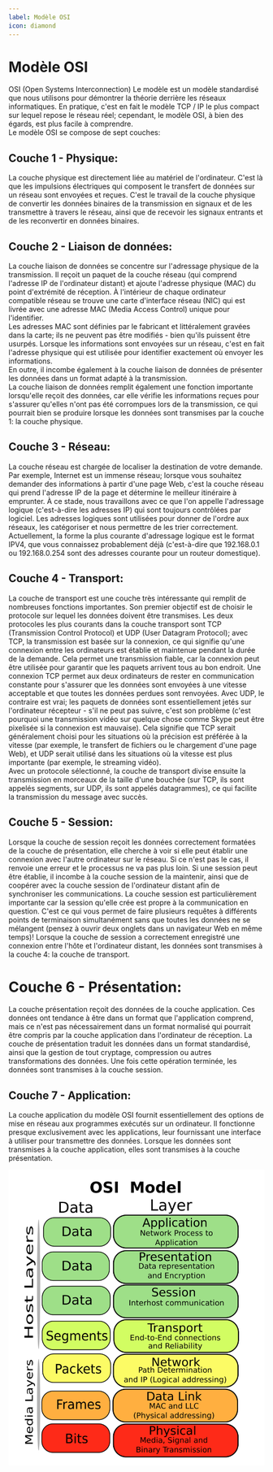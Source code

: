 ```yaml
---
label: Modèle OSI
icon: diamond
---
```

# Modèle OSI
OSI (Open Systems Interconnection) Le modèle est un modèle standardisé que nous utilisons pour démontrer la théorie derrière les réseaux informatiques. En pratique, c'est en fait le modèle TCP / IP le plus compact sur lequel repose le réseau réel; cependant, le modèle OSI, à bien des égards, est plus facile à comprendre.
<br>
Le modèle OSI se compose de sept couches:

## Couche 1 - Physique:

La couche physique est directement liée au matériel de l'ordinateur. C'est là que les impulsions électriques qui composent le transfert de données sur un réseau sont envoyées et reçues. C'est le travail de la couche physique de convertir les données binaires de la transmission en signaux et de les transmettre à travers le réseau, ainsi que de recevoir les signaux entrants et de les reconvertir en données binaires.

## Couche 2 - Liaison de données:

La couche liaison de données se concentre sur l'adressage physique de la transmission. Il reçoit un paquet de la couche réseau (qui comprend l'adresse IP de l'ordinateur distant) et ajoute l'adresse physique (MAC) du point d'extrémité de réception. À l'intérieur de chaque ordinateur compatible réseau se trouve une carte d'interface réseau (NIC) qui est livrée avec une adresse MAC (Media Access Control) unique pour l'identifier.<br>
Les adresses MAC sont définies par le fabricant et littéralement gravées dans la carte; ils ne peuvent pas être modifiés - bien qu'ils puissent être usurpés. Lorsque les informations sont envoyées sur un réseau, c'est en fait l'adresse physique qui est utilisée pour identifier exactement où envoyer les informations.
<br>
En outre, il incombe également à la couche liaison de données de présenter les données dans un format adapté à la transmission.
<br>
La couche liaison de données remplit également une fonction importante lorsqu'elle reçoit des données, car elle vérifie les informations reçues pour s'assurer qu'elles n'ont pas été corrompues lors de la transmission, ce qui pourrait bien se produire lorsque les données sont transmises par la couche 1: la couche physique.

## Couche 3 - Réseau:

La couche réseau est chargée de localiser la destination de votre demande. Par exemple, Internet est un immense réseau; lorsque vous souhaitez demander des informations à partir d'une page Web, c'est la couche réseau qui prend l'adresse IP de la page et détermine le meilleur itinéraire à emprunter. À ce stade, nous travaillons avec ce que l'on appelle l'adressage logique (c'est-à-dire les adresses IP) qui sont toujours contrôlées par logiciel. Les adresses logiques sont utilisées pour donner de l'ordre aux réseaux, les catégoriser et nous permettre de les trier correctement. Actuellement, la forme la plus courante d'adressage logique est le format IPV4, que vous connaissez probablement déjà (c'est-à-dire que 192.168.0.1 ou 192.168.0.254 sont des adresses courante pour un routeur domestique).

## Couche 4 - Transport:

La couche de transport est une couche très intéressante qui remplit de nombreuses fonctions importantes. Son premier objectif est de choisir le protocole sur lequel les données doivent être transmises. Les deux protocoles les plus courants dans la couche transport sont TCP (Transmission Control Protocol) et UDP (User Datagram Protocol); avec TCP, la transmission est basée sur la connexion, ce qui signifie qu'une connexion entre les ordinateurs est établie et maintenue pendant la durée de la demande. Cela permet une transmission fiable, car la connexion peut être utilisée pour garantir que les paquets arrivent tous au bon endroit. Une connexion TCP permet aux deux ordinateurs de rester en communication constante pour s'assurer que les données sont envoyées à une vitesse acceptable et que toutes les données perdues sont renvoyées. Avec UDP, le contraire est vrai; les paquets de données sont essentiellement jetés sur l'ordinateur récepteur - s'il ne peut pas suivre, c'est son problème (c'est pourquoi une transmission vidéo sur quelque chose comme Skype peut être pixelisée si la connexion est mauvaise). Cela signifie que TCP serait généralement choisi pour les situations où la précision est préférée à la vitesse (par exemple, le transfert de fichiers ou le chargement d'une page Web), et UDP serait utilisé dans les situations où la vitesse est plus importante (par exemple, le streaming vidéo).<br>
Avec un protocole sélectionné, la couche de transport divise ensuite la transmission en morceaux de la taille d'une bouchée (sur TCP, ils sont appelés segments, sur UDP, ils sont appelés datagrammes), ce qui facilite la transmission du message avec succès.

## Couche 5 - Session:

Lorsque la couche de session reçoit les données correctement formatées de la couche de présentation, elle cherche à voir si elle peut établir une connexion avec l'autre ordinateur sur le réseau. Si ce n'est pas le cas, il renvoie une erreur et le processus ne va pas plus loin. Si une session peut être établie, il incombe à la couche session de la maintenir, ainsi que de coopérer avec la couche session de l'ordinateur distant afin de synchroniser les communications. La couche session est particulièrement importante car la session qu'elle crée est propre à la communication en question. C'est ce qui vous permet de faire plusieurs requêtes à différents points de terminaison simultanément sans que toutes les données ne se mélangent (pensez à ouvrir deux onglets dans un navigateur Web en même temps)! Lorsque la couche de session a correctement enregistré une connexion entre l'hôte et l'ordinateur distant, les données sont transmises à la couche 4: la couche de transport.

# Couche 6 - Présentation:

La couche présentation reçoit des données de la couche application. Ces données ont tendance à être dans un format que l'application comprend, mais ce n'est pas nécessairement dans un format normalisé qui pourrait être compris par la couche application dans l'ordinateur de réception. La couche de présentation traduit les données dans un format standardisé, ainsi que la gestion de tout cryptage, compression ou autres transformations des données. Une fois cette opération terminée, les données sont transmises à la couche session.

## Couche 7 - Application:

La couche application du modèle OSI fournit essentiellement des options de mise en réseau aux programmes exécutés sur un ordinateur. Il fonctionne presque exclusivement avec les applications, leur fournissant une interface à utiliser pour transmettre des données. Lorsque les données sont transmises à la couche application, elles sont transmises à la couche présentation.

![](/assets/doc/res/osi.png)